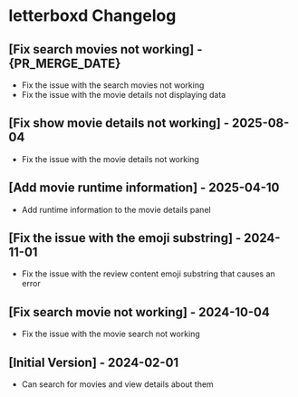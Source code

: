 # letterboxd Changelog

## [Fix search movies not working] - {PR_MERGE_DATE}

- Fix the issue with the search movies not working
- Fix the issue with the movie details not displaying data

## [Fix show movie details not working] - 2025-08-04

- Fix the issue with the movie details not working

## [Add movie runtime information] - 2025-04-10

- Add runtime information to the movie details panel

## [Fix the issue with the emoji substring] - 2024-11-01

- Fix the issue with the review content emoji substring that causes an error

## [Fix search movie not working] - 2024-10-04

- Fix the issue with the movie search not working

## [Initial Version] - 2024-02-01

- Can search for movies and view details about them
